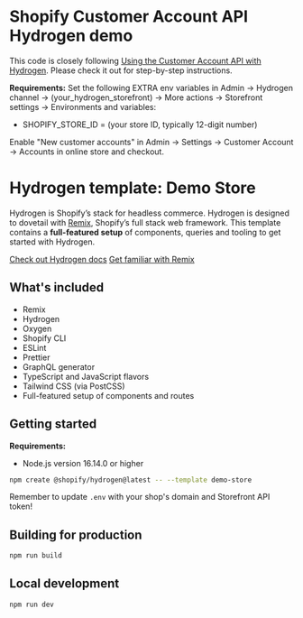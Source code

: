 # Shopify Customer Account API Hydrogen demo

This code is closely following [Using the Customer Account API with Hydrogen](https://shopify.dev/docs/custom-storefronts/building-with-the-customer-account-api/hydrogen). Please check it out for step-by-step instructions.

**Requirements:**
Set the following EXTRA env variables in Admin -> Hydrogen channel -> (your_hydrogen_storefront) -> More actions -> Storefront settings -> Environments and variables:  
- SHOPIFY_STORE_ID = (your store ID, typically 12-digit number)
  
Enable "New customer accounts" in Admin -> Settings -> Customer Account -> Accounts in online store and checkout.  


# Hydrogen template: Demo Store

Hydrogen is Shopify’s stack for headless commerce. Hydrogen is designed to dovetail with [Remix](https://remix.run/), Shopify’s full stack web framework. This template contains a **full-featured setup** of components, queries and tooling to get started with Hydrogen.

[Check out Hydrogen docs](https://shopify.dev/custom-storefronts/hydrogen)
[Get familiar with Remix](https://remix.run/docs/en/v1)

## What's included

- Remix
- Hydrogen
- Oxygen
- Shopify CLI
- ESLint
- Prettier
- GraphQL generator
- TypeScript and JavaScript flavors
- Tailwind CSS (via PostCSS)
- Full-featured setup of components and routes

## Getting started

**Requirements:**

- Node.js version 16.14.0 or higher

```bash
npm create @shopify/hydrogen@latest -- --template demo-store
```

Remember to update `.env` with your shop's domain and Storefront API token!

## Building for production

```bash
npm run build
```

## Local development

```bash
npm run dev
```
